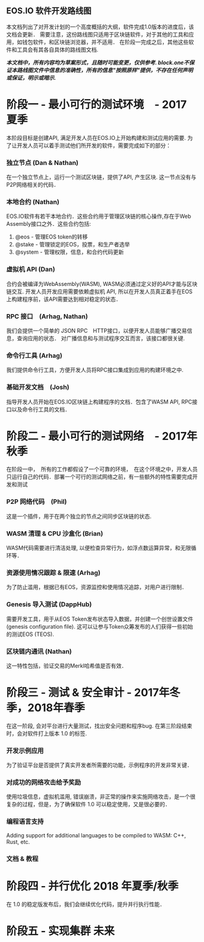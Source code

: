 ## EOS.IO 软件开发路线图

本文档列出了对开发计划的一个高度概括的大纲，软件完成1.0版本的进度后，该文档会更新． 需要注意，这份路线图只适用于区块链软件，对于其他的工具和应用，如钱包软件，和区块链浏览器，并不适用． 在阶段一完成之后，其他这些软件和工具会有其各自具体的路线图文档.

***本文档中，所有内容均为草案形式，且随时可能变更，仅供参考. block.one不保证本路线图文件中信息的准确性，所有的信息"按照原样"提供，不存在任何声明或保证，明示或暗示.***

# 阶段一 - 最小可行的测试环境　- 2017 夏季

本阶段目标是创建API, 满足开发人员在EOS.IO上开始构建和测试应用的需要. 为了让开发人员可以着手测试他们所开发的软件，需要完成如下的部分：

### 独立节点 (Dan & Nathan)

在一个独立节点上，运行一个测试区块链，提供了API, 产生区块. 这一节点没有与P2P网络相关的代码．

### 本地合约 (Nathan)

EOS.IO软件有若干本地合约．这些合约用于管理区块链的核心操作,存在于Web Assembly接口之外．这些合约包括:

1. @eos - 管理EOS token的转移
2. @stake - 管理锁定的EOS，投票，和生产者选举
3. @system - 管理权限，信息，和合约代码更新

### 虚拟机 API (Dan)

合约会被编译为WebAssembly(WASM), WASM必须通过定义好的API才能与区块链交互. 开发人员开发应用需要依赖虚拟机 API, 所以在开发人员真正着手在EOS上构建程序前，该API需要达到相对稳定的状态．

### RPC 接口　(Arhag, Nathan)

我们会提供一个简单的 JSON RPC　HTTP接口，以便开发人员能够广播交易信息，查询应用的状态． 对广播信息和与测试程序交互而言，该接口都很关键.

### 命令行工具 (Arhag)

我们提供命令行工具，方便开发人员将RPC接口集成到应用的构建环境之中.

### 基础开发文档　(Josh)

指导开发人员开始在EOS.IO区块链上构建程序的文档．包含了WASM API, RPC接口以及命令行工具的文档．

# 阶段二 - 最小可行的测试网络　- 2017年秋季

在阶段一中，　所有的工作都假设了一个可靠的环境，　在这个环境之中，开发人员只运行自己的代码．部署一个可行的测试网络之前，有一些额外的特性需要完成开发和测试

### P2P 网络代码　(Phil)

这是一个插件，用于在两个独立的节点之间同步区块链的状态.

### WASM 清理 & CPU 沙盒化 (Brian)

WASM代码需要进行清洁处理, 以便检查异常行为，如浮点数运算异常，和无限循环等．

### 资源使用情况跟踪 & 限速 (Arhag)

为了防止滥用，根据已有EOS，资源监控和使用情况追踪，对用户进行限制．

### Genesis 导入测试 (DappHub)

需要开发工具，用于从EOS Token发布状态导入数据，并创建一个创世设置文件 (genesis configuration file). 这可以让参与Token众筹发布的人们获得一些初始的测试EOS (TEOS).

### 区块链内通讯 (Nathan)

这一特性包括，验证交易的Merkl哈希值是否有效．

# 阶段三 - 测试 & 安全审计 - 2017年冬季，2018年春季

在这一阶段, 会对平台进行大量测试，找出安全问题和程序bug. 在第三阶段结束时，会对软件打上版本 1.0 的标签.

### 开发示例应用

为了验证平台是否提供了真实开发者所需要的功能，示例程序的开发非常关键．

### 对成功的网络攻击给予奖励

使用垃圾信息，虚拟机滥用, 错误崩溃，非正常的操作来实施网络攻击，是一个很复杂的过程，但是，为了确保软件 1.0 可以稳定使用，又是很必要的．

### 编程语言支持

Adding support for additional languages to be compiled to WASM: C++, Rust, etc.

### 文档 & 教程

# 阶段四 - 并行优化 2018 年夏季/秋季

在 1.0 的稳定版发布后，我们会继续优化代码，提升并行执行性能．

# 阶段五 - 实现集群 未来